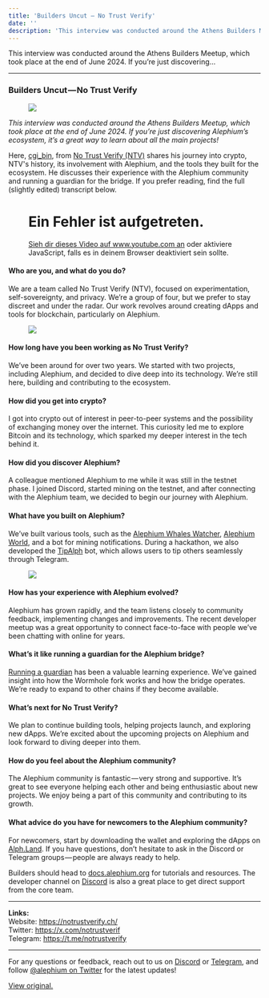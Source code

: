 ```yaml
---
title: 'Builders Uncut — No Trust Verify'
date: ''
description: 'This interview was conducted around the Athens Builders Meetup, which took place at the end of June 2024. If you’re just discovering…'
---
```


This interview was conducted around the Athens Builders Meetup, which took place at the end of June 2024. If you’re just discovering…

---

### Builders Uncut — No Trust Verify

<figure id="46a1" class="graf graf--figure graf-after--h3">
<img src="https://cdn-images-1.medium.com/max/800/1*FFr_aHaHcG7_2KGRyicK-g.png" class="graf-image" data-image-id="1*FFr_aHaHcG7_2KGRyicK-g.png" data-width="1921" data-height="1081" />
</figure>

_This interview was conducted around the Athens Builders Meetup, which took place at the end of June 2024. If you’re just discovering Alephium’s ecosystem, it’s a great way to learn about all the main projects!_

Here, <a href="https://x.com/cg1_bin" class="markup--anchor markup--p-anchor" data-href="https://x.com/cg1_bin" rel="noopener" target="_blank">cgi_bin</a>, from <a href="https://notrustverify.ch/" class="markup--anchor markup--p-anchor" data-href="https://notrustverify.ch/" rel="noopener" target="_blank">No Trust Verify (NTV)</a> shares his journey into crypto, NTV's history, its involvement with Alephium, and the tools they built for the ecosystem. He discusses their experience with the Alephium community and running a guardian for the bridge. If you prefer reading, find the full (slightly edited) transcript below.

<figure id="6bb5" class="graf graf--figure graf--iframe graf-after--p">

<h1 id="ein-fehler-ist-aufgetreten." class="message">Ein Fehler ist aufgetreten.</h1>
<a href="https://www.youtube.com/watch?v=ac3KAyAfpAw" target="_blank">Sieh dir dieses Video auf www.youtube.com an</a> oder aktiviere JavaScript, falls es in deinem Browser deaktiviert sein sollte.
</figure>

#### Who are you, and what do you do?

We are a team called No Trust Verify (NTV), focused on experimentation, self-sovereignty, and privacy. We’re a group of four, but we prefer to stay discreet and under the radar. Our work revolves around creating dApps and tools for blockchain, particularly on Alephium.

<figure id="3146" class="graf graf--figure graf-after--p">
<img src="https://cdn-images-1.medium.com/max/800/1*qY8z4Wx8jnHvMVQ-V0k7LQ.png" class="graf-image" data-image-id="1*qY8z4Wx8jnHvMVQ-V0k7LQ.png" data-width="1899" data-height="990" />
</figure>

#### How long have you been working as No Trust Verify?

We’ve been around for over two years. We started with two projects, including Alephium, and decided to dive deep into its technology. We’re still here, building and contributing to the ecosystem.

#### How did you get into crypto?

I got into crypto out of interest in peer-to-peer systems and the possibility of exchanging money over the internet. This curiosity led me to explore Bitcoin and its technology, which sparked my deeper interest in the tech behind it.

#### How did you discover Alephium?

A colleague mentioned Alephium to me while it was still in the testnet phase. I joined Discord, started mining on the testnet, and after connecting with the Alephium team, we decided to begin our journey with Alephium.

#### What have you built on Alephium?

We’ve built various tools, such as the <a href="https://x.com/AlphWhale" class="markup--anchor markup--p-anchor" data-href="https://x.com/AlphWhale" rel="noopener" target="_blank">Alephium Whales Watcher</a>, <a href="https://www.alephium.world/" class="markup--anchor markup--p-anchor" data-href="https://www.alephium.world/" rel="noopener" target="_blank">Alephium World</a>, and a bot for mining notifications. During a hackathon, we also developed the <a href="https://t.me/TipAlphBot" class="markup--anchor markup--p-anchor" data-href="https://t.me/TipAlphBot" rel="noopener" target="_blank">TipAlph</a> bot, which allows users to tip others seamlessly through Telegram.

<figure id="c40f" class="graf graf--figure graf-after--p">
<img src="https://cdn-images-1.medium.com/max/800/1*TRP0J2DYBUiKOKUfijIgTg.png" class="graf-image" data-image-id="1*TRP0J2DYBUiKOKUfijIgTg.png" data-width="1283" data-height="983" />
</figure>

#### How has your experience with Alephium evolved?

Alephium has grown rapidly, and the team listens closely to community feedback, implementing changes and improvements. The recent developer meetup was a great opportunity to connect face-to-face with people we’ve been chatting with online for years.

#### What’s it like running a guardian for the Alephium bridge?

<a href="https://medium.com/@alephium/the-alephium-bridge-a787d90b2e4a" class="markup--anchor markup--p-anchor" data-href="https://medium.com/@alephium/the-alephium-bridge-a787d90b2e4a" target="_blank">Running a guardian</a> has been a valuable learning experience. We’ve gained insight into how the Wormhole fork works and how the bridge operates. We’re ready to expand to other chains if they become available.

#### What’s next for No Trust Verify?

We plan to continue building tools, helping projects launch, and exploring new dApps. We’re excited about the upcoming projects on Alephium and look forward to diving deeper into them.

#### How do you feel about the Alephium community?

The Alephium community is fantastic — very strong and supportive. It’s great to see everyone helping each other and being enthusiastic about new projects. We enjoy being a part of this community and contributing to its growth.

#### What advice do you have for newcomers to the Alephium community?

For newcomers, start by downloading the wallet and exploring the dApps on <a href="http://alph.land" class="markup--anchor markup--p-anchor" data-href="http://alph.land" rel="noopener" target="_blank">Alph.Land</a>. If you have questions, don’t hesitate to ask in the Discord or Telegram groups — people are always ready to help.

Builders should head to <a href="http://docs.alephium.org" class="markup--anchor markup--p-anchor" data-href="http://docs.alephium.org" rel="noopener" target="_blank">docs.alephium.org</a> for tutorials and resources. The developer channel on <a href="http://alephium.org/discord" class="markup--anchor markup--p-anchor" data-href="http://alephium.org/discord" rel="noopener" target="_blank">Discord</a> is also a great place to get direct support from the core team.

---

**Links:**  
Website: <a href="https://notrustverify.ch/" class="markup--anchor markup--p-anchor" data-href="https://notrustverify.ch/" rel="nofollow noopener" target="_blank">https://notrustverify.ch/</a>  
Twitter: <a href="https://x.com/notrustverif" class="markup--anchor markup--p-anchor" data-href="https://x.com/notrustverif" rel="nofollow noopener" target="_blank">https://x.com/notrustverif</a>  
Telegram: <a href="https://t.me/notrustverify" class="markup--anchor markup--p-anchor" data-href="https://t.me/notrustverify" rel="nofollow noopener" target="_blank">https://t.me/notrustverify</a>

---

For any questions or feedback, reach out to us on <a href="http://alephium.org/discord" class="markup--anchor markup--p-anchor" data-href="http://alephium.org/discord" rel="noopener ugc nofollow noopener" target="_blank">Discord</a> or <a href="https://t.me/alephiumgroup" class="markup--anchor markup--p-anchor" data-href="https://t.me/alephiumgroup" rel="noopener ugc nofollow noopener" target="_blank">Telegram</a>, and follow <a href="https://x.com/alephium" class="markup--anchor markup--p-anchor" data-href="https://x.com/alephium" rel="noopener ugc nofollow noopener" target="_blank">@alephium on Twitter</a> for the latest updates!

[View original.](https://medium.com/p/481c3d7503d0)
